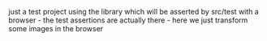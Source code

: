 just a test project using the library which will be asserted by src/test with a browser - the test assertions are actually there - here we just transform some images in the browser